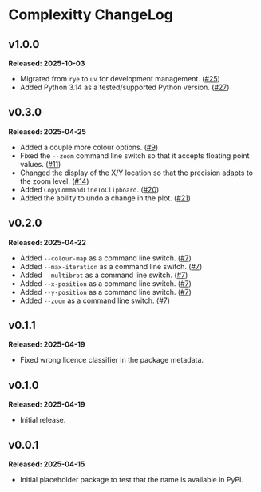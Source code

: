 # Complexitty ChangeLog

## v1.0.0

**Released: 2025-10-03**

- Migrated from `rye` to `uv` for development management.
  ([#25](https://github.com/davep/complexitty/pull/25))
- Added Python 3.14 as a tested/supported Python version.
  ([#27](https://github.com/davep/complexitty/pull/27))

## v0.3.0

**Released: 2025-04-25**

- Added a couple more colour options.
  ([#9](https://github.com/davep/complexitty/pull/9))
- Fixed the `--zoom` command line switch so that it accepts floating point
  values. ([#11](https://github.com/davep/complexitty/issues/11))
- Changed the display of the X/Y location so that the precision adapts to
  the zoom level. ([#14](https://github.com/davep/complexitty/issues/14))
- Added `CopyCommandLineToClipboard`.
  ([#20](https://github.com/davep/complexitty/pull/20))
- Added the ability to undo a change in the plot.
  ([#21](https://github.com/davep/complexitty/pull/21))

## v0.2.0

**Released: 2025-04-22**

- Added `--colour-map` as a command line switch.
  ([#7](https://github.com/davep/complexitty/pull/7))
- Added `--max-iteration` as a command line switch.
  ([#7](https://github.com/davep/complexitty/pull/7))
- Added `--multibrot` as a command line switch.
  ([#7](https://github.com/davep/complexitty/pull/7))
- Added `--x-position` as a command line switch.
  ([#7](https://github.com/davep/complexitty/pull/7))
- Added `--y-position` as a command line switch.
  ([#7](https://github.com/davep/complexitty/pull/7))
- Added `--zoom` as a command line switch.
  ([#7](https://github.com/davep/complexitty/pull/7))

## v0.1.1

**Released: 2025-04-19**

- Fixed wrong licence classifier in the package metadata.

## v0.1.0

**Released: 2025-04-19**

- Initial release.

## v0.0.1

**Released: 2025-04-15**

- Initial placeholder package to test that the name is available in PyPI.

[//]: # (ChangeLog.md ends here)
